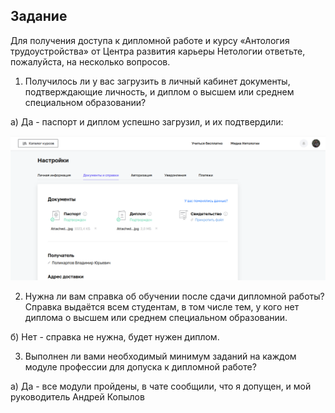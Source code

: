 ## Задание


Для получения доступа к дипломной работе и курсу «Антология трудоустройства» от Центра развития карьеры Нетологии ответьте, пожалуйста, на несколько вопросов.

1. Получилось ли у вас загрузить в личный кабинет документы, подтверждающие личность, и диплом о высшем или среднем специальном образовании?

а) Да - паспорт и диплом успешно загрузил, и их подтвердили:

![docs.png](img%2Fdocs.png)

2. Нужна ли вам справка об обучении после сдачи дипломной работы? Справка выдаётся всем студентам, в том числе тем, у кого нет диплома о высшем или среднем специальном образовании.

б) Нет - справка не нужна, будет нужен диплом.

3. Выполнен ли вами необходимый минимум заданий на каждом модуле профессии для допуска к дипломной работе?

а) Да - все модули пройдены, в чате сообщили, что я допущен, и мой руководитель Андрей Копылов

